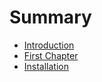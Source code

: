 # Summary

* [Introduction](README.md)
* [First Chapter](chapter1.md)
* [Installation](installation.md)

